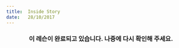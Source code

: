 ```yaml
---
title:  Inside Story
date:   28/10/2017
---
```


### <center>이 레슨이 완료되고 있습니다. 나중에 다시 확인해 주세요.</center>
